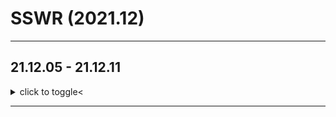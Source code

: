 # SSWR (2021.12)

<hr/>

## 21.12.05 - 21.12.11

<details> <summary>click to toggle<</summary>

1. Alogorithm
- [LeetCode_Minimum Number of Vertices to Reach All Nodes](https://leetcode.com/problems/minimum-number-of-vertices-to-reach-all-nodes/)  => [my solution]()
- [LeetCode_ Number of Provinces](https://leetcode.com/problems/number-of-provinces/)  => [my solution]()
- [LeetCode_Delete Node in a BST](https://leetcode.com/problems/delete-node-in-a-bst/)  => [my solution]()
- [프로그래머스_]()  => [my solution]()
- [프로그래머스_]()  => [my solution]()
- [BOJ_]()  => [my solution]()
- [BOJ_]()  => [my solution]()

2. CS 
- Networks : `그림 한 장으로 보는 최신 네트워크 용어 해설`
  - 네트워크 개론편 , OSI 참조 모델과 TCP/IP 기초편


3. Frontend
- JavaScript : `모던 자바스크립트 Deep Dive`
  - 객체 리터럴 , 함수 , 스코프 / 전역 변수의 문제점 , let const 키워드와 블록 레벨 스코프 , Property Attribute , 생성자 함수에 의한 객체 생성 , 함수와 일급 객체 / 프로토타입 , strict mode , 빌트인 객체 / this , 실행 컨텍스트 / 클로저 , 클래스 / Symbol , Itertable , 브라우저의 렌더링 과정 / 이벤트 , 타이머 / 비동기 프로그래밍 , 프로미스 , 제너레이터와 async await / 에러 처러 , 모듈 , Babel 과 Webpack을 이용한 ES6+ ES.NEXT 개발 환경 구축
- React : `실전 리액트 프로그래밍`
  - 리액트 프로젝트 시작하기 , ES6+를 품은 자바스크립트 매력적인 언어가 되다 ,


4. Interview Questions
- `graphql` 장점,단점
- `csr` vs `ssr`
- JavaScript : `prototype`

5. Issues
6. Articles
- [Goodreads_2021_12](https://github.com/Dinoryong/Goodreads/blob/main/2021/2021.12.md)
- [Goodreads_Modern JavaScript Deep Dive](https://github.com/Dinoryong/Goodreads/blob/main/2021/Modern%20JavaScript%2C%20Deep%20Dive.md)

7. Short block of this week
<details>
	<summary>Click to toggle contents </summary>
	Keep in mind . Slow and Steady Wins the Race
</details>

</details>

<hr/>

